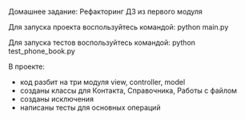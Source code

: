 Домашнее задание: Рефакторинг ДЗ из первого модуля

Для запуска проекта воспользуйтесь командой: python main.py

Для запуска тестов воспользуйтесь командой: python test_phone_book.py

В проекте:
- код разбит на три модуля view, controller, model
- созданы классы для Контакта, Справочника, Работы с файлом
- созданы исключения
- написаны тесты для основных операций
